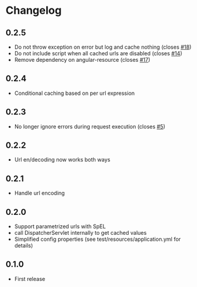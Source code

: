 # Changelog

## 0.2.5
- Do not throw exception on error but log and cache nothing (closes [#18](https://github.com/lukashinsch/spring-angular-cache-preloader/issues/18))
- Do not include script when all cached urls are disabled (closes [#14](https://github.com/lukashinsch/spring-angular-cache-preloader/issues/14))
- Remove dependency on angular-resource (closes [#17](https://github.com/lukashinsch/spring-angular-cache-preloader/issues/17))

## 0.2.4
- Conditional caching based on per url expression

## 0.2.3
- No longer ignore errors during request execution (closes [#5](https://github.com/lukashinsch/spring-angular-cache-preloader/issues/5))

## 0.2.2
- Url en/decoding now works both ways

## 0.2.1
- Handle url encoding

## 0.2.0
- Support parametrized urls with SpEL
- call DispatcherServlet internally to get cached values
- Simplified config properties (see test/resources/application.yml for details)

## 0.1.0
- First release